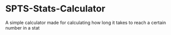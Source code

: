 # SPTS-Stats-Calculator
A simple calculator made for calculating how long it takes to reach a certain number in a stat
